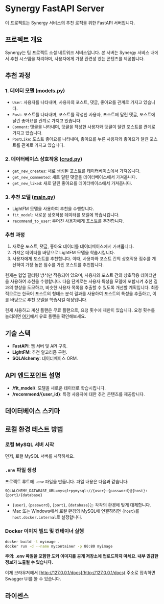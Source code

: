 # Synergy FastAPI Server

이 프로젝트는 Synergy 서비스의 추천 로직을 위한 FastAPI 서버입니다.

## 프로젝트 개요

Synergy는 팀 프로젝트 소셜 네트워크 서비스입니다. 본 서버는 Synergy 서비스 내에서 추천 시스템을 처리하며, 사용자에게 가장 관련성 있는 콘텐츠를 제공합니다.

## 추천 과정

### 1. 데이터 모델 ([models.py](https://github.com/TeamSynergyy/synergy-backend-fastapi/blob/main/app/models.py))

- `User`: 사용자를 나타내며, 사용자의 포스트, 댓글, 좋아요를 관계로 가지고 있습니다.
- `Post`: 포스트를 나타내며, 포스트를 작성한 사용자, 포스트에 달린 댓글, 포스트에 달린 좋아요를 관계로 가지고 있습니다.
- `Comment`: 댓글을 나타내며, 댓글을 작성한 사용자와 댓글이 달린 포스트를 관계로 가지고 있습니다.
- `PostLike`: 포스트 좋아요를 나타내며, 좋아요를 누른 사용자와 좋아요가 달린 포스트를 관계로 가지고 있습니다.

### 2. 데이터베이스 상호작용 ([crud.py](https://github.com/TeamSynergyy/synergy-backend-fastapi/blob/main/app/crud.py))

- `get_new_creates`: 새로 생성된 포스트를 데이터베이스에서 가져옵니다.
- `get_new_commented`: 새로 달린 댓글을 데이터베이스에서 가져옵니다.
- `get_new_liked`: 새로 달린 좋아요를 데이터베이스에서 가져옵니다.

### 3. 추천 모델 ([main.py](https://github.com/TeamSynergyy/synergy-backend-fastapi/blob/main/app/main.py))

- LightFM 모델을 사용하여 추천을 수행합니다.
- `fit_model`: 새로운 상호작용 데이터를 모델에 학습시킵니다.
- `recommend_to_user`: 주어진 사용자에게 포스트를 추천합니다.

### 추천 과정

1. 새로운 포스트, 댓글, 좋아요 데이터를 데이터베이스에서 가져옵니다.
2. 가져온 데이터를 바탕으로 LightFM 모델을 학습시킵니다.
3. 사용자에게 포스트를 추천합니다. 이때, 사용자와 포스트 간의 상호작용 점수를 계산하여 가장 높은 점수를 가진 포스트를 추천합니다.

현재는 협업 필터링 방식만 적용되어 있으며, 사용자와 포스트 간의 상호작용 데이터만을 사용하여 추천을 수행합니다. 다음 단계로는 사용자 특성을 모델에 포함시켜 추천 결과의 향상을 도모하고, 비슷한 사용자 목록을 추출할 수 있도록 개선할 계획입니다. 최종적으로는 한국어 포스트의 형태소 분석 결과를 사용하여 포스트의 특성을 추출하고, 이를 바탕으로 추천 모델을 학습시킬 예정입니다.

현재 사용하고 계신 플랜은 무료 플랜으로, 요청 횟수에 제한이 있습니다. 요청 횟수를 늘리려면 [여기](https://c7d59216ee8ec59bda5e51ffc17a994d.auth.portal-pluginlab.ai/pricing)에서 유료 플랜을 확인해보세요.

## 기술 스택

- **FastAPI**: 웹 서버 및 API 구축.
- **LightFM**: 추천 알고리즘 구현.
- **SQLAlchemy**: 데이터베이스 ORM.

## API 엔드포인트 설명

- **/fit_model/**: 모델을 새로운 데이터로 학습시킵니다.
- **/recommend/{user_id}**: 특정 사용자에 대한 추천 콘텐츠를 제공합니다.

## 데이터베이스 스키마

## 로컬 환경 테스트 방법

### 로컬 MySQL 서버 시작

먼저, 로컬 MySQL 서버를 시작하세요.

### `.env` 파일 생성

프로젝트 루트에 `.env` 파일을 만듭니다. 파일 내용은 다음과 같습니다:

```
SQLALCHEMY_DATABASE_URL=mysql+pymysql://{user}:{password}@{host}:{port}/{database}
```

- `{user}`, `{password}`, `{port}`, `{database}`는 각각의 환경에 맞게 대체합니다.
- Mac 또는 Windows에서 로컬 환경의 MySQL에 연결하려면 `{host}`를 `host.docker.internal`로 설정합니다.

### Docker 이미지 빌드 및 컨테이너 실행

```bash
docker build -t myimage .
docker run -d --name mycontainer -p 80:80 myimage
```

**주의: .env 파일을 포함한 도커 이미지를 공개 저장소에 업로드하지 마세요. 내부 민감한 정보가 노출될 수 있습니다.**

이제 브라우저에서 [http://127.0.0.1/docs](http://127.0.0.1/docs) 주소로 접속하면 Swagger UI를 볼 수 있습니다.

## 라이센스
